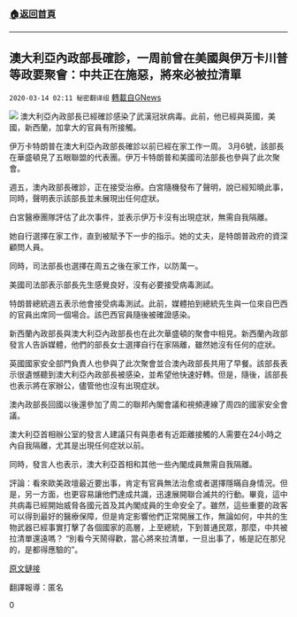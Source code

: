 ###  [:house:返回首頁](https://github.com/ourhimalayas/txt)
---

## 澳大利亞內政部長確診，一周前曾在美國與伊万卡川普等政要聚會：中共正在施惡，將來必被拉清單
`2020-03-14 02:11 秘密翻译组` [轉載自GNews](https://gnews.org/zh-hant/140710/)

![](https://s3-ap-northeast-1.amazonaws.com/news.guo.offload.media/wp-content/uploads/2020/03/14020943/89BA9E67-EB6C-4C11-9471-97BBADF6E558.jpeg)
澳大利亞內政部長已經確診感染了武漢冠狀病毒。此前，他已經與英國，美國，新西蘭，加拿大的官員有所接觸。

伊万卡特朗普在澳大利亞內政部長確診以前已經在家工作一周。 3月6號，該部長在華盛頓見了五眼聯盟的代表團。伊万卡特朗普和美國司法部長也參與了此次聚會。

週五，澳內政部長確診，正在接受治療。白宮隨機發布了聲明，說已經知曉此事，同時，聲明表示該部長並未展現出任何症狀。

白宮醫療團隊評估了此次事件，並表示伊万卡沒有出現症狀，無需自我隔離。

她自行選擇在家工作，直到被賦予下一步的指示。她的丈夫，是特朗普政府的資深顧問人員。

同時，司法部長也選擇在周五之後在家工作，以防萬一。

美國司法部表示部長先生感覺良好，沒有必要接受病毒測試。

特朗普總統週五表示他會接受病毒測試。此前，媒體拍到總統先生與一位來自巴西的官員出席同一個場合。該巴西官員隨後被確證感染。

新西蘭內政部長與澳大利亞內政部長也在此次華盛頓的聚會中相見。新西蘭內政部發言人告訴媒體，他們的部長女士選擇自行在家隔離，雖然她沒有任何的症狀。

英國國家安全部門負責人也參與了此次聚會並合澳內政部長共用了早餐。該部長表示很遺憾聽到澳大利亞內政部長被感染，並希望他快速好轉。但是，隨後，該部長也表示將在家辦公，儘管他也沒有出現症狀。

澳內政部長回國以後還參加了周二的聯邦內閣會議和視頻連線了周四的國家安全會議。

澳大利亞首相辦公室的發言人建議只有與患者有近距離接觸的人需要在24小時之內自我隔離，尤其是出現任何症狀以前。

同時，發言人也表示，澳大利亞首相和其他一些內閣成員無需自我隔離。

評論：看來歐美政壇最近要出事，肯定有官員無法治愈或者選擇隱瞞自身情況。但是，另一方面，也更容易讓他們達成共識，迅速展開聯合滅共的行動。畢竟，這中共病毒已經開始威脅各國元首及其內閣成員的生命安全了。雖然，這些重要的政客可以得到最好的醫療保障，但是肯定影響他們正常開展工作，無論如何，中共的生物武器已經事實打擊了各個國家的高層，上至總統，下到普通民眾，那麼，中共被拉清單還遠嗎？ “別看今天鬧得歡，當心將來拉清單，一旦出事了，帳是記在那兒的，是都得應驗的”。

[原文鏈接](https://www.sbs.com.au/news/ivanka-trump-is-working-from-home-after-meeting-peter-dutton)

翻譯報導：匿名

0
